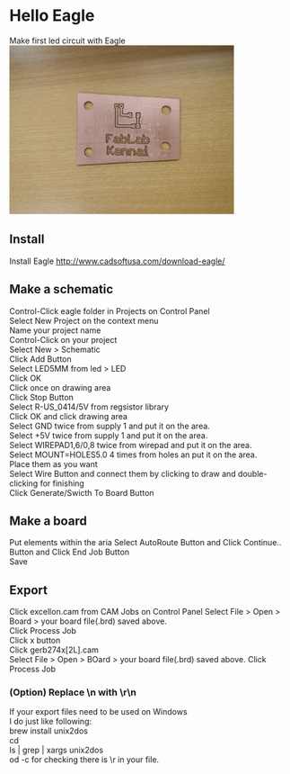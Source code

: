 # Hello Eagle
Make first led circuit with Eagle 
<img src="img/hello_eagle.jpg" width="400px" >

## Install 
Install Eagle
http://www.cadsoftusa.com/download-eagle/


## Make a schematic  
 Control-Click eagle folder in Projects on Control Panel  
 Select New Project on the context menu  
 Name your project name  
 Control-Click on your project  
 Select New > Schematic  
 Click Add Button   
 Select LED5MM from led > LED  
 Click OK  
 Click once on drawing area  
 Click Stop Button  
 Select R-US_0414/5V from regsistor library  
 Click OK and click drawing area  
 Select GND twice from supply 1 and put it on the area.  
 Select +5V twice from supply 1 and put it on the area.  
 Select WIREPAD1,6/0,8 twice from wirepad and put it on the area.  
 Select MOUNT=HOLES5.0 4 times from holes an put it on the area.  
 Place them as you want   
 Select Wire Button and connect them by  clicking to draw and double-clicking for finishing  
 Click Generate/Swicth To Board Button   
## Make a board
 Put elements within the aria
 Select AutoRoute Button and Click Continue.. Button and Click End Job Button  
 Save  
## Export 
Click excellon.cam from CAM Jobs on Control Panel
Select File > Open > Board > your board file(.brd) saved above.  
Click Process Job  
Click x button  
Click gerb274x[2L].cam  
Select File > Open > BOard > your board file(.brd) saved above.
Click Process Job

### (Option) Replace \n with \r\n 
If your export files need to be used on Windows  
I do just like following:  
brew install unix2dos  
cd <your project folder >  
ls | grep <your project name> | xargs unix2dos  
od -c <a your file>  for checking there is \r in your file.  
 
 

